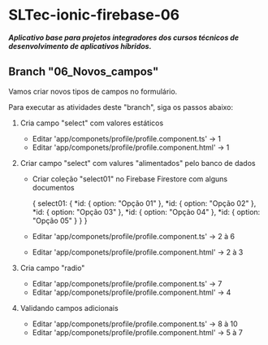 # SLTec-ionic-firebase-06

__*Aplicativo base para projetos integradores dos cursos técnicos de desenvolvimento de aplicativos híbridos.*__

## Branch "06_Novos_campos"

Vamos criar novos tipos de campos no formulário.

Para executar as atividades deste "branch", siga os passos abaixo:

1) Cria campo "select" com valores estáticos

    - Editar 'app/componets/profile/profile.component.ts' &rarr; 1 
    - Editar 'app/componets/profile/profile.component.html' &rarr; 1 

2) Criar campo "select" com valures "alimentados" pelo banco de dados

    - Criar coleção "select01" no Firebase Firestore com alguns documentos

        {
            select01: {
                *id: { option: "Opção 01" },
                *id: { option: "Opção 02" },
                *id: { option: "Opção 03" },
                *id: { option: "Opção 04" },
                *id: { option: "Opção 05" }
            }
        }

    - Editar 'app/componets/profile/profile.component.ts' &rarr; 2 à 6
    - Editar 'app/componets/profile/profile.component.html' &rarr; 2 à 3 

3) Cria campo "radio"

    - Editar 'app/componets/profile/profile.component.ts' &rarr; 7
    - Editar 'app/componets/profile/profile.component.html' &rarr; 4

4) Validando campos adicionais

    - Editar 'app/componets/profile/profile.component.ts' &rarr; 8 à 10
    - Editar 'app/componets/profile/profile.component.html' &rarr; 5 à 7